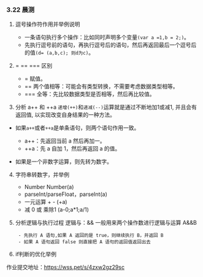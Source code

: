 ### 3.22 晨测
1. 逗号操作符作用并举例说明
    - 一条语句执行多个操作：比如同时声明多个变量`(var a =1,b = 2;)`。
    - 先执行逗号前的语句，再执行逗号后的语句，然后再返回最后一个逗号后的值`(d= (a,b,c); 则d为c)`。

2. = == === 区别
    - = 赋值。
    - == 两个值相等：可能会有类型转换，不需要考虑数据类型相等。
    - === 全等：先比较数据类型是否相等，然后再比较值。

3. 分析 a++ 和 ++a
    `递增(++)`和`递减(--)`运算就是通过不断地加1或减1, 并且会有返回值, 以实现改变自身结果的一种方法。
- 如果`a++`或者`++a`是单条语句，则两个语句作用一致。
    - a++：先返回当前 a 然后再加一。
    - ++a：先 a 自加 1，然后再返回 a 的值。
    
- 如果是一个非数字运算，则先转为数字。


4. 字符串转数字，并举例
    - Number Number(a)
    - parseInt/parseFloat，parseInt(a)
    - 一元运算 +  -   (+a)
    - 减 0 或 乘除1  (a-0;a*1;a/1)


5. 分析逻辑与执行过程
    逻辑与：&&
        一般用来两个操作数进行逻辑与运算
        A&&B

        - 先执行 A 语句,如果 A 返回的是 true，则继续执行 B，并返回 B
        - 如果 A 语句返回 false 则直接把 A 语句的返回值返回出去

6. if判断的优化举例

作业提交地址：https://wss.pet/s/4zxw2gz29sc
